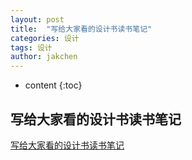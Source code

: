 ```yaml
---
layout: post
title:  "写给大家看的设计书读书笔记"
categories: 设计
tags: 设计
author: jakchen
---
```

* content
{:toc}

## 写给大家看的设计书读书笔记

[写给大家看的设计书读书笔记](http://iqqfc.com/book)